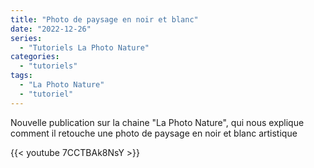 ```yaml
---
title: "Photo de paysage en noir et blanc"
date: "2022-12-26"
series:
  - "Tutoriels La Photo Nature"
categories: 
  - "tutoriels"
tags: 
  - "La Photo Nature"
  - "tutoriel"
---
```


Nouvelle publication sur la chaine "La Photo Nature", qui nous explique comment il retouche une photo de paysage en noir et blanc artistique

{{< youtube 7CCTBAk8NsY >}}